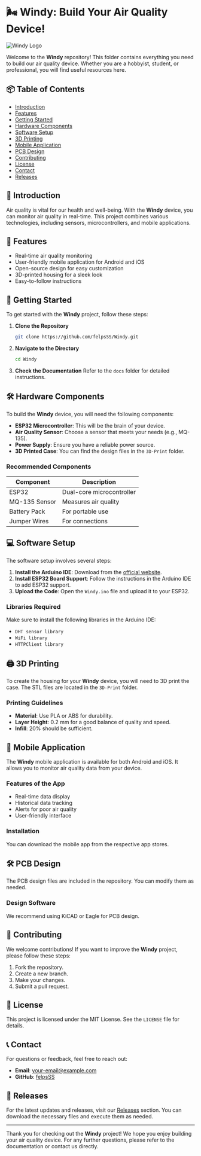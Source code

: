 # 🌬️ Windy: Build Your Air Quality Device!

![Windy Logo](https://img.shields.io/badge/Windy-Air%20Quality%20Device-blue)

Welcome to the **Windy** repository! This folder contains everything you need to build our air quality device. Whether you are a hobbyist, student, or professional, you will find useful resources here. 

## 📦 Table of Contents

- [Introduction](#introduction)
- [Features](#features)
- [Getting Started](#getting-started)
- [Hardware Components](#hardware-components)
- [Software Setup](#software-setup)
- [3D Printing](#3d-printing)
- [Mobile Application](#mobile-application)
- [PCB Design](#pcb-design)
- [Contributing](#contributing)
- [License](#license)
- [Contact](#contact)
- [Releases](#releases)

## 📜 Introduction

Air quality is vital for our health and well-being. With the **Windy** device, you can monitor air quality in real-time. This project combines various technologies, including sensors, microcontrollers, and mobile applications. 

## 🌟 Features

- Real-time air quality monitoring
- User-friendly mobile application for Android and iOS
- Open-source design for easy customization
- 3D-printed housing for a sleek look
- Easy-to-follow instructions

## 🚀 Getting Started

To get started with the **Windy** project, follow these steps:

1. **Clone the Repository**
   ```bash
   git clone https://github.com/felpsSS/Windy.git
   ```

2. **Navigate to the Directory**
   ```bash
   cd Windy
   ```

3. **Check the Documentation**
   Refer to the `docs` folder for detailed instructions.

## 🛠️ Hardware Components

To build the **Windy** device, you will need the following components:

- **ESP32 Microcontroller**: This will be the brain of your device.
- **Air Quality Sensor**: Choose a sensor that meets your needs (e.g., MQ-135).
- **Power Supply**: Ensure you have a reliable power source.
- **3D Printed Case**: You can find the design files in the `3D-Print` folder.

### Recommended Components

| Component          | Description                      |
|--------------------|----------------------------------|
| ESP32              | Dual-core microcontroller        |
| MQ-135 Sensor      | Measures air quality             |
| Battery Pack       | For portable use                 |
| Jumper Wires       | For connections                  |

## 💻 Software Setup

The software setup involves several steps:

1. **Install the Arduino IDE**: Download from the [official website](https://www.arduino.cc/en/software).
2. **Install ESP32 Board Support**: Follow the instructions in the Arduino IDE to add ESP32 support.
3. **Upload the Code**: Open the `Windy.ino` file and upload it to your ESP32.

### Libraries Required

Make sure to install the following libraries in the Arduino IDE:

- `DHT sensor library`
- `WiFi library`
- `HTTPClient library`

## 🖨️ 3D Printing

To create the housing for your **Windy** device, you will need to 3D print the case. The STL files are located in the `3D-Print` folder. 

### Printing Guidelines

- **Material**: Use PLA or ABS for durability.
- **Layer Height**: 0.2 mm for a good balance of quality and speed.
- **Infill**: 20% should be sufficient.

## 📱 Mobile Application

The **Windy** mobile application is available for both Android and iOS. It allows you to monitor air quality data from your device.

### Features of the App

- Real-time data display
- Historical data tracking
- Alerts for poor air quality
- User-friendly interface

### Installation

You can download the mobile app from the respective app stores. 

## 🛠️ PCB Design

The PCB design files are included in the repository. You can modify them as needed. 

### Design Software

We recommend using KiCAD or Eagle for PCB design. 

## 🤝 Contributing

We welcome contributions! If you want to improve the **Windy** project, please follow these steps:

1. Fork the repository.
2. Create a new branch.
3. Make your changes.
4. Submit a pull request.

## 📜 License

This project is licensed under the MIT License. See the `LICENSE` file for details.

## 📞 Contact

For questions or feedback, feel free to reach out:

- **Email**: your-email@example.com
- **GitHub**: [felpsSS](https://github.com/felpsSS)

## 🚀 Releases

For the latest updates and releases, visit our [Releases](https://github.com/felpsSS/Windy/releases) section. You can download the necessary files and execute them as needed.

---

Thank you for checking out the **Windy** project! We hope you enjoy building your air quality device. For any further questions, please refer to the documentation or contact us directly.